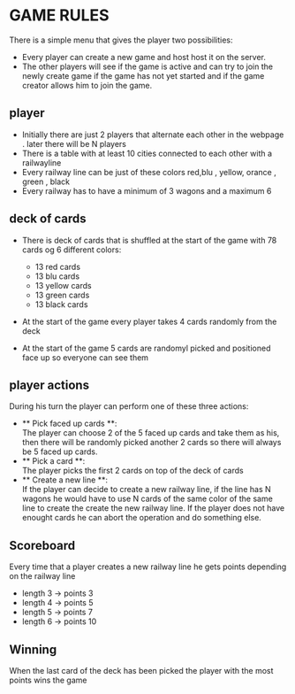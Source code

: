 # GAME RULES 
There is a simple menu  that gives the player two possibilities:<br/>
- Every player can create a new game and host host it on the server.
- The other players will see if the game is active and can try to join the newly create game if the game has not yet started and if the game creator allows him to join the game.

## player
- Initially there are just 2 players that alternate each other in the webpage . later there will be N players 
- There is a table with at least 10 cities connected to each other with a railwayline
- Every railway line can be just of these colors red,blu , yellow, orance , green , black
- Every railway has to have a minimum of 3 wagons and a maximum 6 

## deck of cards
- There is deck of cards that is shuffled at the start of the game with  78 cards og 6 different colors:<br/>
    - 13 red cards
    - 13 blu cards
    - 13 yellow cards
    - 13 green cards
    - 13 black cards

- At the start of the game every player takes 4 cards randomly from the deck
- At the start of the game 5 cards are randomyl picked and positioned face up  so everyone can see them

## player actions
During his turn the player can perform one of these three actions:
- ** Pick faced up cards **:<br/>
The player can choose 2 of the 5 faced up cards and take them as his, then there will be randomly picked another 2 cards so there will always be 5 faced up cards.
- ** Pick a card **:<br/>
The  player picks the first 2 cards on top of the deck of cards
- ** Create a new line **:<br/>
If the player can decide to create a new railway line, if the line has N wagons he would have to use N cards of the same color of the same line to create the create the new railway line. If the player does not have enought cards he can abort the operation and do  something else.

## Scoreboard 
Every time that a player creates a new railway line he gets points depending on the railway line
- length 3  -> points 3
- length 4  -> points 5
- length 5  -> points 7
- length 6  -> points 10

## Winning 
When the last card of the deck has been picked the player with the most points wins the game